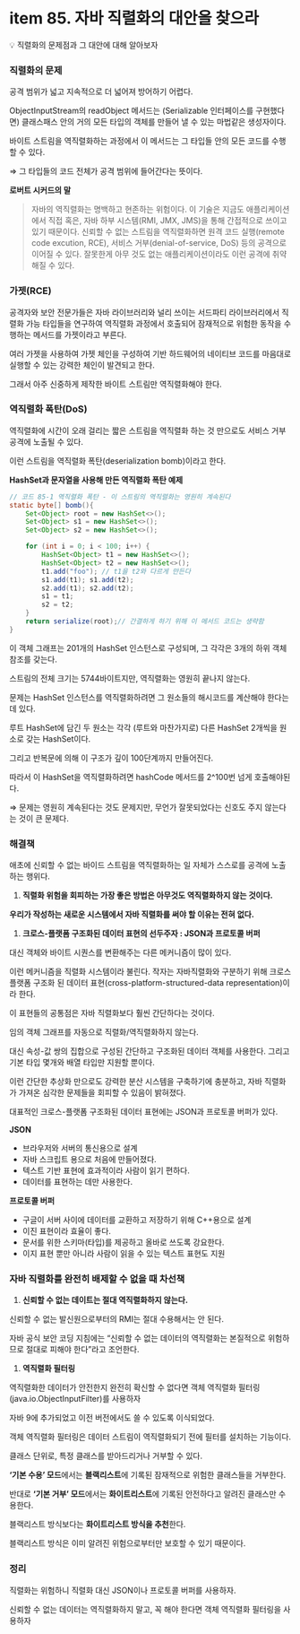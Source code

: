 # item 85. 자바 직렬화의 대안을 찾으라

<aside>
💡 직렬화의 문제점과 그 대안에 대해 알아보자

</aside>

### 직렬화의 문제

공격 범위가 넓고 지속적으로 더 넓어져 방어하기 어렵다.

ObjectInputStream의 readObject 메서드는 (Serializable 인터페이스를 구현했다면) 클래스패스 안의 거의 모든 타입의 객체를 만들어 낼 수 있는 마법같은 생성자이다.

바이트 스트림을 역직렬화하는 과정에서 이 메서드는 그 타입들 안의 모든 코드를 수행할 수 있다.

⇒ 그 타입들의 코드 전체가 공격 범위에 들어간다는 뜻이다.

**로버트 시커드의 말**

> 자바의 역직렬화는 명백하고 현존하는 위험이다. 이 기술은 지금도 애플리케이션에서 직접 혹은, 자바 하부 시스템(RMI, JMX, JMS)을 통해 간접적으로 쓰이고 있기 때문이다.
신뢰할 수 없는 스트림을 역직렬화하면 원격 코드 실행(remote code excution, RCE), 서비스 거부(denial-of-service, DoS) 등의 공격으로 이어질 수 있다. 
잘못한게 아무 것도 없는 애플리케이션이라도 이런 공격에 취약해질 수 있다.
> 

### 가젯(RCE)

공격자와 보안 전문가들은 자바 라이브러리와 널리 쓰이는 서드파티 라이브러리에서 직렬화 가능 타입들을 연구하여 역직렬화 과정에서 호출되어 잠재적으로 위험한 동작을 수행하는 메서드를 가젯이라고 부른다.

여러 가젯을 사용하여 가젯 체인을 구성하여 기반 하드웨어의 네이티브 코드를 마음대로 실행할 수 있는 강력한 체인이 발견되고 한다.

그래서 아주 신중하게 제작한 바이트 스트림만 역직렬화해야 한다.

### 역직렬화 폭탄(DoS)

역직렬화에 시간이 오래 걸리는 짧은 스트림을 역직렬화 하는 것 만으로도 서비스 거부 공격에 노출될 수 있다.

이런 스트림을 역직렬화 폭탄(deserialization bomb)이라고 한다.

**HashSet과 문자열을 사용해 만든 역직렬화 폭탄 예제**

```java
// 코드 85-1 역직렬화 폭탄 - 이 스트림의 역직렬화는 영원히 계속된다
static byte[] bomb(){
    Set<Object> root = new HashSet<>();
    Set<Object> s1 = new HashSet<>();
    Set<Object> s2 = new HashSet<>();

    for (int i = 0; i < 100; i++) {
        HashSet<Object> t1 = new HashSet<>();
        HashSet<Object> t2 = new HashSet<>();
        t1.add("foo"); // t1을 t2와 다르게 만든다
        s1.add(t1); s1.add(t2);
        s2.add(t1); s2.add(t2);
        s1 = t1;
        s2 = t2;
    }
    return serialize(root);// 간결하게 하기 위해 이 메서드 코드는 생략함
}
```

이 객체 그래프는 201개의 HashSet 인스턴스로 구성되며, 그 각각은 3개의 하위 객체 참조를 갖는다.

스트림의 전체 크기는 5744바이트지만, 역직렬화는 영원히 끝나지 않는다.

문제는 HashSet 인스턴스를 역직렬화하려면 그 원소들의 해시코드를 계산해야 한다는 데 있다.

루트 HashSet에 담긴 두 원소는 각각 (루트와 마찬가지로) 다른 HashSet 2개씩을 원소로 갖는 HashSet이다.

그리고 반복문에 의해 이 구조가 깊이 100단계까지 만들어진다.

따라서 이 HashSet을 역직렬화하려면 hashCode 메서드를 2^100번 넘게 호출해야된다.

⇒ 문제는 영원히 계속된다는 것도 문제지만, 무언가 잘못되었다는 신호도 주지 않는다는 것이 큰 문제다.

### 해결책

애초에 신뢰할 수 없는 바이드 스트림을 역직렬화하는 일 자체가 스스로를 공격에 노출하는 행위다.

1. **직렬화 위험을 회피하는 가장 좋은 방법은 아무것도 역직렬화하지 않는 것이다.**

**우리가 작성하는 새로운 시스템에서 자바 직렬화를 써야 할 이유는 전혀 없다.**

1. **크로스-플랫폼 구조화된 데이터 표현의 선두주자 : JSON과 프로토콜 버퍼**

대신 객체와 바이트 시퀀스를 변환해주는 다른 메커니즘이 많이 있다.

이런 메커니즘을 직렬화 시스템이라 불린다. 작자는 자바직렬화와 구분하기 위해 크로스 플랫폼 구조화 된 데이터 표현(cross-platform-structured-data representation)이라 한다.

이 표현들의 공통점은 자바 직렬화보다 훨씬 간단하다는 것이다.

임의 객체 그래프를 자동으로 직렬화/역직렬화하지 않는다.

대신 속성-값 쌍의 집합으로 구성된 간단하고 구조화된 데이터 객체를 사용한다. 그리고 기본 타입 몇개와 배열 타입만 지원할 뿐이다.

이런 간단한 추상화 만으로도 강력한 분산 시스템을 구축하기에 충분하고, 자바 직렬화가 가져온 심각한 문제들을 회피할 수 있음이 밝혀졌다.

대표적인 크로스-플랫폼 구조화된 데이터 표현에는 JSON과 프로토콜 버퍼가 있다.

**JSON** 

- 브라우저와 서버의 통신용으로 설계
- 자바 스크립트 용으로 처음에 만들어졌다.
- 텍스트 기반 표현에 효과적이라 사람이 읽기 편하다.
- 데이터를 표현하는 데만 사용한다.

**프로토콜 버퍼**

- 구글이 서버 사이에 데이터를 교환하고 저장하기 위해 C++용으로 설계
- 이진 표현이라 효율이 좋다.
- 문서를 위한 스키마(타입)를 제공하고 올바로 쓰도록 강요한다.
- 이지 표현 뿐만 아니라 사람이 읽을 수 있는 텍스트 표현도 지원

### **자바 직렬화를 완전히 배제할 수 없을 때 차선책**

1. **신뢰할 수 없는 데이트는 절대 역직렬화하지 않는다.**

신뢰할 수 없는 발신원으로부터의 RMI는 절대 수용해서는 안 된다.

자바 공식 보안 코딩 지침에는 “신뢰할 수 없는 데이터의 역직렬화는 본질적으로 위험하므로 절대로 피해야 한다”라고 조언한다.

1. **역직렬화 필터링**

역직렬화한 데이터가 안전한지 완전히 확신할 수 없다면 객체 역직렬화 필터링(java.io.ObjectInputFilter)를 사용하자

자바 9에 추가되었고 이전 버전에서도 쓸 수 있도록 이식되었다.

객체 역직렬화 필터링은 데이터 스트림이 역직렬화되기 전에 필터를 설치하는 기능이다.

클래스 단위로, 특정 클래스를 받아드리거나 거부할 수 있다.

**‘기본 수용’ 모드**에서는 **블랙리스트**에 기록된 잠재적으로 위험한 클래스들을 거부한다.

반대로 **‘기본 거부’ 모드**에서는 **화이트리스트**에 기록된 안전하다고 알려진 클래스만 수용한다.

블랙리스트 방식보다는 **화이트리스트 방식을 추천**한다.

블랙리스트 방식은 이미 알려진 위험으로부터만 보호할 수 있기 때문이다.

### 정리

직렬화는 위험하니 직렬화 대신 JSON이나 프로토콜 버퍼를 사용하자.

신뢰할 수 없는 데이터는 역직렬화하지 말고, 꼭 해야 한다면 객체 역직렬화 필터링을 사용하자